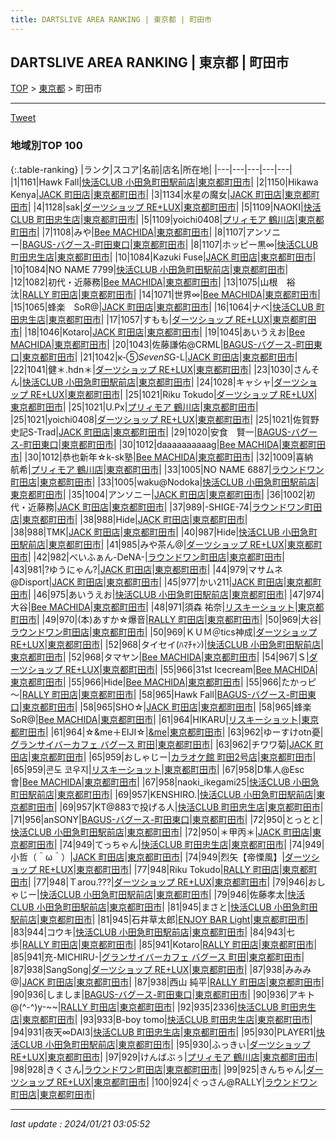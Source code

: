 ```yaml
---
title: DARTSLIVE AREA RANKING | 東京都 | 町田市
---
```

## DARTSLIVE AREA RANKING | 東京都 | 町田市

[TOP](/darts/rank/) > [東京都](/darts/rank/東京都/) > 町田市

___

<a href="https://twitter.com/share?ref_src=twsrc%5Etfw" data-text="DARTSLIVE AREA RANKING | 東京都町田市" class="twitter-share-button" data-via="DARTSLIVE" data-hashtags="DARTSLIVE" data-related="DARTSLIVE" data-show-count="false">Tweet</a>

### 地域別TOP 100

{:.table-ranking}
|ランク|スコア|名前|店名|所在地|
|---|---|---|---|---|
|1|1161|Hawk Fall|<a href="https://search.dartslive.com/jp/shop/cd311e274a01b04c25d56fb0e5c39bac">快活CLUB 小田急町田駅前店</a>|<a href="/darts/rank/東京都/町田市">東京都町田市</a>|
|2|1150|Hikawa Kenya|<a href="https://search.dartslive.com/jp/shop/45661e0aa1324b580d9b047a20a7ba1e">JACK 町田店</a>|<a href="/darts/rank/東京都/町田市">東京都町田市</a>|
|3|1134|水星の魔女|<a href="https://search.dartslive.com/jp/shop/45661e0aa1324b580d9b047a20a7ba1e">JACK 町田店</a>|<a href="/darts/rank/東京都/町田市">東京都町田市</a>|
|4|1128|sak|<a href="https://search.dartslive.com/jp/shop/310d66936e00a60c0d9b047a20a7ba1e">ダーツショップ RE+LUX</a>|<a href="/darts/rank/東京都/町田市">東京都町田市</a>|
|5|1109|NAOKI|<a href="https://search.dartslive.com/jp/shop/7873e360a94119c4f454cb89828a1cfe">快活CLUB 町田忠生店</a>|<a href="/darts/rank/東京都/町田市">東京都町田市</a>|
|5|1109|yoichi0408|<a href="https://search.dartslive.com/jp/shop/f84ad5228d4c13d60d9b047a20a7ba1e">プリィモア 鶴川店</a>|<a href="/darts/rank/東京都/町田市">東京都町田市</a>|
|7|1108|みや|<a href="https://search.dartslive.com/jp/shop/9b1903e753938f860d9b047a20a7ba1e">Bee MACHIDA</a>|<a href="/darts/rank/東京都/町田市">東京都町田市</a>|
|8|1107|アンソニー|<a href="https://search.dartslive.com/jp/shop/0df250fa3989d05d0d9b047a20a7ba1e">BAGUS-バグース-町田東口</a>|<a href="/darts/rank/東京都/町田市">東京都町田市</a>|
|8|1107|ホッピー黒∞|<a href="https://search.dartslive.com/jp/shop/7873e360a94119c4f454cb89828a1cfe">快活CLUB 町田忠生店</a>|<a href="/darts/rank/東京都/町田市">東京都町田市</a>|
|10|1084|Kazuki Fuse|<a href="https://search.dartslive.com/jp/shop/45661e0aa1324b580d9b047a20a7ba1e">JACK 町田店</a>|<a href="/darts/rank/東京都/町田市">東京都町田市</a>|
|10|1084|NO NAME 7799|<a href="https://search.dartslive.com/jp/shop/cd311e274a01b04c25d56fb0e5c39bac">快活CLUB 小田急町田駅前店</a>|<a href="/darts/rank/東京都/町田市">東京都町田市</a>|
|12|1082|初代・近藤務|<a href="https://search.dartslive.com/jp/shop/9b1903e753938f860d9b047a20a7ba1e">Bee MACHIDA</a>|<a href="/darts/rank/東京都/町田市">東京都町田市</a>|
|13|1075|山根　裕汰|<a href="https://search.dartslive.com/jp/shop/027575e88685f5730d9b047a20a7ba1e">RALLY 町田店</a>|<a href="/darts/rank/東京都/町田市">東京都町田市</a>|
|14|1071|世界∞|<a href="https://search.dartslive.com/jp/shop/9b1903e753938f860d9b047a20a7ba1e">Bee MACHIDA</a>|<a href="/darts/rank/東京都/町田市">東京都町田市</a>|
|15|1065|蜂楽　SoR@|<a href="https://search.dartslive.com/jp/shop/45661e0aa1324b580d9b047a20a7ba1e">JACK 町田店</a>|<a href="/darts/rank/東京都/町田市">東京都町田市</a>|
|16|1064|ナベ|<a href="https://search.dartslive.com/jp/shop/7873e360a94119c4f454cb89828a1cfe">快活CLUB 町田忠生店</a>|<a href="/darts/rank/東京都/町田市">東京都町田市</a>|
|17|1057|すもも|<a href="https://search.dartslive.com/jp/shop/310d66936e00a60c0d9b047a20a7ba1e">ダーツショップ RE+LUX</a>|<a href="/darts/rank/東京都/町田市">東京都町田市</a>|
|18|1046|Kotaro|<a href="https://search.dartslive.com/jp/shop/45661e0aa1324b580d9b047a20a7ba1e">JACK 町田店</a>|<a href="/darts/rank/東京都/町田市">東京都町田市</a>|
|19|1045|あいうえお|<a href="https://search.dartslive.com/jp/shop/9b1903e753938f860d9b047a20a7ba1e">Bee MACHIDA</a>|<a href="/darts/rank/東京都/町田市">東京都町田市</a>|
|20|1043|佐藤謙佑@CRML|<a href="https://search.dartslive.com/jp/shop/0df250fa3989d05d0d9b047a20a7ba1e">BAGUS-バグース-町田東口</a>|<a href="/darts/rank/東京都/町田市">東京都町田市</a>|
|21|1042|к-⑤*SevenS*G-L|<a href="https://search.dartslive.com/jp/shop/45661e0aa1324b580d9b047a20a7ba1e">JACK 町田店</a>|<a href="/darts/rank/東京都/町田市">東京都町田市</a>|
|22|1041|健＊.hdn＊|<a href="https://search.dartslive.com/jp/shop/310d66936e00a60c0d9b047a20a7ba1e">ダーツショップ RE+LUX</a>|<a href="/darts/rank/東京都/町田市">東京都町田市</a>|
|23|1030|さんそん|<a href="https://search.dartslive.com/jp/shop/cd311e274a01b04c25d56fb0e5c39bac">快活CLUB 小田急町田駅前店</a>|<a href="/darts/rank/東京都/町田市">東京都町田市</a>|
|24|1028|キャシャ|<a href="https://search.dartslive.com/jp/shop/310d66936e00a60c0d9b047a20a7ba1e">ダーツショップ RE+LUX</a>|<a href="/darts/rank/東京都/町田市">東京都町田市</a>|
|25|1021|Riku Tokudo|<a href="https://search.dartslive.com/jp/shop/310d66936e00a60c0d9b047a20a7ba1e">ダーツショップ RE+LUX</a>|<a href="/darts/rank/東京都/町田市">東京都町田市</a>|
|25|1021|U.Px|<a href="https://search.dartslive.com/jp/shop/f84ad5228d4c13d60d9b047a20a7ba1e">プリィモア 鶴川店</a>|<a href="/darts/rank/東京都/町田市">東京都町田市</a>|
|25|1021|yoichi0408|<a href="https://search.dartslive.com/jp/shop/310d66936e00a60c0d9b047a20a7ba1e">ダーツショップ RE+LUX</a>|<a href="/darts/rank/東京都/町田市">東京都町田市</a>|
|25|1021|佐賀野史記S-Trad|<a href="https://search.dartslive.com/jp/shop/45661e0aa1324b580d9b047a20a7ba1e">JACK 町田店</a>|<a href="/darts/rank/東京都/町田市">東京都町田市</a>|
|29|1020|安食　賢一|<a href="https://search.dartslive.com/jp/shop/0df250fa3989d05d0d9b047a20a7ba1e">BAGUS-バグース-町田東口</a>|<a href="/darts/rank/東京都/町田市">東京都町田市</a>|
|30|1012|daaaaaaaaaag|<a href="https://search.dartslive.com/jp/shop/9b1903e753938f860d9b047a20a7ba1e">Bee MACHIDA</a>|<a href="/darts/rank/東京都/町田市">東京都町田市</a>|
|30|1012|恭也新年☆k-sk塾|<a href="https://search.dartslive.com/jp/shop/9b1903e753938f860d9b047a20a7ba1e">Bee MACHIDA</a>|<a href="/darts/rank/東京都/町田市">東京都町田市</a>|
|32|1009|喜納　航希|<a href="https://search.dartslive.com/jp/shop/f84ad5228d4c13d60d9b047a20a7ba1e">プリィモア 鶴川店</a>|<a href="/darts/rank/東京都/町田市">東京都町田市</a>|
|33|1005|NO NAME 6887|<a href="https://search.dartslive.com/jp/shop/e632dad3994429f40d9b047a20a7ba1e">ラウンドワン町田店</a>|<a href="/darts/rank/東京都/町田市">東京都町田市</a>|
|33|1005|waku@Nodoka|<a href="https://search.dartslive.com/jp/shop/cd311e274a01b04c25d56fb0e5c39bac">快活CLUB 小田急町田駅前店</a>|<a href="/darts/rank/東京都/町田市">東京都町田市</a>|
|35|1004|アンソニー|<a href="https://search.dartslive.com/jp/shop/45661e0aa1324b580d9b047a20a7ba1e">JACK 町田店</a>|<a href="/darts/rank/東京都/町田市">東京都町田市</a>|
|36|1002|初代・近藤務|<a href="https://search.dartslive.com/jp/shop/45661e0aa1324b580d9b047a20a7ba1e">JACK 町田店</a>|<a href="/darts/rank/東京都/町田市">東京都町田市</a>|
|37|989|-SHIGE-74|<a href="https://search.dartslive.com/jp/shop/e632dad3994429f40d9b047a20a7ba1e">ラウンドワン町田店</a>|<a href="/darts/rank/東京都/町田市">東京都町田市</a>|
|38|988|Hide|<a href="https://search.dartslive.com/jp/shop/45661e0aa1324b580d9b047a20a7ba1e">JACK 町田店</a>|<a href="/darts/rank/東京都/町田市">東京都町田市</a>|
|38|988|TMK|<a href="https://search.dartslive.com/jp/shop/45661e0aa1324b580d9b047a20a7ba1e">JACK 町田店</a>|<a href="/darts/rank/東京都/町田市">東京都町田市</a>|
|40|987|Hide|<a href="https://search.dartslive.com/jp/shop/cd311e274a01b04c25d56fb0e5c39bac">快活CLUB 小田急町田駅前店</a>|<a href="/darts/rank/東京都/町田市">東京都町田市</a>|
|41|985|みや茶ん@|<a href="https://search.dartslive.com/jp/shop/310d66936e00a60c0d9b047a20a7ba1e">ダーツショップ RE+LUX</a>|<a href="/darts/rank/東京都/町田市">東京都町田市</a>|
|42|982|べいふぁん-DeNA-|<a href="https://search.dartslive.com/jp/shop/e632dad3994429f40d9b047a20a7ba1e">ラウンドワン町田店</a>|<a href="/darts/rank/東京都/町田市">東京都町田市</a>|
|43|981|?ゆうにゃん?|<a href="https://search.dartslive.com/jp/shop/45661e0aa1324b580d9b047a20a7ba1e">JACK 町田店</a>|<a href="/darts/rank/東京都/町田市">東京都町田市</a>|
|44|979|マサムネ@Disport|<a href="https://search.dartslive.com/jp/shop/45661e0aa1324b580d9b047a20a7ba1e">JACK 町田店</a>|<a href="/darts/rank/東京都/町田市">東京都町田市</a>|
|45|977|かい211|<a href="https://search.dartslive.com/jp/shop/45661e0aa1324b580d9b047a20a7ba1e">JACK 町田店</a>|<a href="/darts/rank/東京都/町田市">東京都町田市</a>|
|46|975|あいうえお|<a href="https://search.dartslive.com/jp/shop/cd311e274a01b04c25d56fb0e5c39bac">快活CLUB 小田急町田駅前店</a>|<a href="/darts/rank/東京都/町田市">東京都町田市</a>|
|47|974|大谷|<a href="https://search.dartslive.com/jp/shop/9b1903e753938f860d9b047a20a7ba1e">Bee MACHIDA</a>|<a href="/darts/rank/東京都/町田市">東京都町田市</a>|
|48|971|須森 祐奈|<a href="https://search.dartslive.com/jp/shop/ec9a69b1fc81d6c70d9b047a20a7ba1e">リスキーショット</a>|<a href="/darts/rank/東京都/町田市">東京都町田市</a>|
|49|970|(本)あすか☆爆音|<a href="https://search.dartslive.com/jp/shop/027575e88685f5730d9b047a20a7ba1e">RALLY 町田店</a>|<a href="/darts/rank/東京都/町田市">東京都町田市</a>|
|50|969|大谷|<a href="https://search.dartslive.com/jp/shop/e632dad3994429f40d9b047a20a7ba1e">ラウンドワン町田店</a>|<a href="/darts/rank/東京都/町田市">東京都町田市</a>|
|50|969|ＫＵＭ＠tics神成|<a href="https://search.dartslive.com/jp/shop/310d66936e00a60c0d9b047a20a7ba1e">ダーツショップ RE+LUX</a>|<a href="/darts/rank/東京都/町田市">東京都町田市</a>|
|52|968|タイセイ(ﾊﾏﾁｬﾝ)|<a href="https://search.dartslive.com/jp/shop/cd311e274a01b04c25d56fb0e5c39bac">快活CLUB 小田急町田駅前店</a>|<a href="/darts/rank/東京都/町田市">東京都町田市</a>|
|52|968|タマヤン|<a href="https://search.dartslive.com/jp/shop/9b1903e753938f860d9b047a20a7ba1e">Bee MACHIDA</a>|<a href="/darts/rank/東京都/町田市">東京都町田市</a>|
|54|967|Ｓ|<a href="https://search.dartslive.com/jp/shop/310d66936e00a60c0d9b047a20a7ba1e">ダーツショップ RE+LUX</a>|<a href="/darts/rank/東京都/町田市">東京都町田市</a>|
|55|966|31st Icecream|<a href="https://search.dartslive.com/jp/shop/9b1903e753938f860d9b047a20a7ba1e">Bee MACHIDA</a>|<a href="/darts/rank/東京都/町田市">東京都町田市</a>|
|55|966|Hide|<a href="https://search.dartslive.com/jp/shop/9b1903e753938f860d9b047a20a7ba1e">Bee MACHIDA</a>|<a href="/darts/rank/東京都/町田市">東京都町田市</a>|
|55|966|たかっピ～|<a href="https://search.dartslive.com/jp/shop/027575e88685f5730d9b047a20a7ba1e">RALLY 町田店</a>|<a href="/darts/rank/東京都/町田市">東京都町田市</a>|
|58|965|Hawk Fall|<a href="https://search.dartslive.com/jp/shop/0df250fa3989d05d0d9b047a20a7ba1e">BAGUS-バグース-町田東口</a>|<a href="/darts/rank/東京都/町田市">東京都町田市</a>|
|58|965|SHO☆|<a href="https://search.dartslive.com/jp/shop/45661e0aa1324b580d9b047a20a7ba1e">JACK 町田店</a>|<a href="/darts/rank/東京都/町田市">東京都町田市</a>|
|58|965|蜂楽　SoR@|<a href="https://search.dartslive.com/jp/shop/9b1903e753938f860d9b047a20a7ba1e">Bee MACHIDA</a>|<a href="/darts/rank/東京都/町田市">東京都町田市</a>|
|61|964|HIKARU|<a href="https://search.dartslive.com/jp/shop/ec9a69b1fc81d6c70d9b047a20a7ba1e">リスキーショット</a>|<a href="/darts/rank/東京都/町田市">東京都町田市</a>|
|61|964|☆&amp;me＋EIJI☆|<a href="https://search.dartslive.com/jp/shop/a113a2d7ad856fee0d9b047a20a7ba1e">&me</a>|<a href="/darts/rank/東京都/町田市">東京都町田市</a>|
|63|962|ゆーすけotn憂|<a href="https://search.dartslive.com/jp/shop/7c50dff345e414fa0d9b047a20a7ba1e">グランサイバーカフェ バグース 町田</a>|<a href="/darts/rank/東京都/町田市">東京都町田市</a>|
|63|962|チワワ菊|<a href="https://search.dartslive.com/jp/shop/45661e0aa1324b580d9b047a20a7ba1e">JACK 町田店</a>|<a href="/darts/rank/東京都/町田市">東京都町田市</a>|
|65|959|おしゃじー|<a href="https://search.dartslive.com/jp/shop/08aa73bbc0f245efb21333aee1bd51e4">カラオケ館 町田2号店</a>|<a href="/darts/rank/東京都/町田市">東京都町田市</a>|
|65|959|콘도 코우지|<a href="https://search.dartslive.com/jp/shop/ec9a69b1fc81d6c70d9b047a20a7ba1e">リスキーショット</a>|<a href="/darts/rank/東京都/町田市">東京都町田市</a>|
|67|958|D隼人@Esc會|<a href="https://search.dartslive.com/jp/shop/9b1903e753938f860d9b047a20a7ba1e">Bee MACHIDA</a>|<a href="/darts/rank/東京都/町田市">東京都町田市</a>|
|67|958|naoki_ikegami25|<a href="https://search.dartslive.com/jp/shop/cd311e274a01b04c25d56fb0e5c39bac">快活CLUB 小田急町田駅前店</a>|<a href="/darts/rank/東京都/町田市">東京都町田市</a>|
|69|957|KENSHIRO.|<a href="https://search.dartslive.com/jp/shop/cd311e274a01b04c25d56fb0e5c39bac">快活CLUB 小田急町田駅前店</a>|<a href="/darts/rank/東京都/町田市">東京都町田市</a>|
|69|957|KT@883で投げる人|<a href="https://search.dartslive.com/jp/shop/7873e360a94119c4f454cb89828a1cfe">快活CLUB 町田忠生店</a>|<a href="/darts/rank/東京都/町田市">東京都町田市</a>|
|71|956|anSONY|<a href="https://search.dartslive.com/jp/shop/0df250fa3989d05d0d9b047a20a7ba1e">BAGUS-バグース-町田東口</a>|<a href="/darts/rank/東京都/町田市">東京都町田市</a>|
|72|950|とっとと|<a href="https://search.dartslive.com/jp/shop/cd311e274a01b04c25d56fb0e5c39bac">快活CLUB 小田急町田駅前店</a>|<a href="/darts/rank/東京都/町田市">東京都町田市</a>|
|72|950|＊甲丙＊|<a href="https://search.dartslive.com/jp/shop/45661e0aa1324b580d9b047a20a7ba1e">JACK 町田店</a>|<a href="/darts/rank/東京都/町田市">東京都町田市</a>|
|74|949|てっちゃん|<a href="https://search.dartslive.com/jp/shop/7873e360a94119c4f454cb89828a1cfe">快活CLUB 町田忠生店</a>|<a href="/darts/rank/東京都/町田市">東京都町田市</a>|
|74|949|小哲（＾ω＾）|<a href="https://search.dartslive.com/jp/shop/45661e0aa1324b580d9b047a20a7ba1e">JACK 町田店</a>|<a href="/darts/rank/東京都/町田市">東京都町田市</a>|
|74|949|烈矢【帝慄風】|<a href="https://search.dartslive.com/jp/shop/310d66936e00a60c0d9b047a20a7ba1e">ダーツショップ RE+LUX</a>|<a href="/darts/rank/東京都/町田市">東京都町田市</a>|
|77|948|Riku Tokudo|<a href="https://search.dartslive.com/jp/shop/027575e88685f5730d9b047a20a7ba1e">RALLY 町田店</a>|<a href="/darts/rank/東京都/町田市">東京都町田市</a>|
|77|948|Ｔarou.???|<a href="https://search.dartslive.com/jp/shop/310d66936e00a60c0d9b047a20a7ba1e">ダーツショップ RE+LUX</a>|<a href="/darts/rank/東京都/町田市">東京都町田市</a>|
|79|946|おしゃじー|<a href="https://search.dartslive.com/jp/shop/cd311e274a01b04c25d56fb0e5c39bac">快活CLUB 小田急町田駅前店</a>|<a href="/darts/rank/東京都/町田市">東京都町田市</a>|
|79|946|佐藤孝太|<a href="https://search.dartslive.com/jp/shop/cd311e274a01b04c25d56fb0e5c39bac">快活CLUB 小田急町田駅前店</a>|<a href="/darts/rank/東京都/町田市">東京都町田市</a>|
|81|945|まさと|<a href="https://search.dartslive.com/jp/shop/cd311e274a01b04c25d56fb0e5c39bac">快活CLUB 小田急町田駅前店</a>|<a href="/darts/rank/東京都/町田市">東京都町田市</a>|
|81|945|石井草太郎|<a href="https://search.dartslive.com/jp/shop/81bd4299e732508b0d9b047a20a7ba1e">ENJOY BAR Light</a>|<a href="/darts/rank/東京都/町田市">東京都町田市</a>|
|83|944|コウキ|<a href="https://search.dartslive.com/jp/shop/cd311e274a01b04c25d56fb0e5c39bac">快活CLUB 小田急町田駅前店</a>|<a href="/darts/rank/東京都/町田市">東京都町田市</a>|
|84|943|七歩|<a href="https://search.dartslive.com/jp/shop/027575e88685f5730d9b047a20a7ba1e">RALLY 町田店</a>|<a href="/darts/rank/東京都/町田市">東京都町田市</a>|
|85|941|Kotaro|<a href="https://search.dartslive.com/jp/shop/027575e88685f5730d9b047a20a7ba1e">RALLY 町田店</a>|<a href="/darts/rank/東京都/町田市">東京都町田市</a>|
|85|941|充-MICHIRU-|<a href="https://search.dartslive.com/jp/shop/7c50dff345e414fa0d9b047a20a7ba1e">グランサイバーカフェ バグース 町田</a>|<a href="/darts/rank/東京都/町田市">東京都町田市</a>|
|87|938|SangSong|<a href="https://search.dartslive.com/jp/shop/310d66936e00a60c0d9b047a20a7ba1e">ダーツショップ RE+LUX</a>|<a href="/darts/rank/東京都/町田市">東京都町田市</a>|
|87|938|みみみ@|<a href="https://search.dartslive.com/jp/shop/45661e0aa1324b580d9b047a20a7ba1e">JACK 町田店</a>|<a href="/darts/rank/東京都/町田市">東京都町田市</a>|
|87|938|西山 純平|<a href="https://search.dartslive.com/jp/shop/027575e88685f5730d9b047a20a7ba1e">RALLY 町田店</a>|<a href="/darts/rank/東京都/町田市">東京都町田市</a>|
|90|936|しましま|<a href="https://search.dartslive.com/jp/shop/0df250fa3989d05d0d9b047a20a7ba1e">BAGUS-バグース-町田東口</a>|<a href="/darts/rank/東京都/町田市">東京都町田市</a>|
|90|936|アキト@(^-^)y-~~|<a href="https://search.dartslive.com/jp/shop/027575e88685f5730d9b047a20a7ba1e">RALLY 町田店</a>|<a href="/darts/rank/東京都/町田市">東京都町田市</a>|
|92|935|2336|<a href="https://search.dartslive.com/jp/shop/7873e360a94119c4f454cb89828a1cfe">快活CLUB 町田忠生店</a>|<a href="/darts/rank/東京都/町田市">東京都町田市</a>|
|93|933|B-boy tomo|<a href="https://search.dartslive.com/jp/shop/7873e360a94119c4f454cb89828a1cfe">快活CLUB 町田忠生店</a>|<a href="/darts/rank/東京都/町田市">東京都町田市</a>|
|94|931|夜天∞DAI3|<a href="https://search.dartslive.com/jp/shop/7873e360a94119c4f454cb89828a1cfe">快活CLUB 町田忠生店</a>|<a href="/darts/rank/東京都/町田市">東京都町田市</a>|
|95|930|PLAYER1|<a href="https://search.dartslive.com/jp/shop/cd311e274a01b04c25d56fb0e5c39bac">快活CLUB 小田急町田駅前店</a>|<a href="/darts/rank/東京都/町田市">東京都町田市</a>|
|95|930|ふっきぃ|<a href="https://search.dartslive.com/jp/shop/310d66936e00a60c0d9b047a20a7ba1e">ダーツショップ RE+LUX</a>|<a href="/darts/rank/東京都/町田市">東京都町田市</a>|
|97|929|けんばぶぅ|<a href="https://search.dartslive.com/jp/shop/f84ad5228d4c13d60d9b047a20a7ba1e">プリィモア 鶴川店</a>|<a href="/darts/rank/東京都/町田市">東京都町田市</a>|
|98|928|きくさん|<a href="https://search.dartslive.com/jp/shop/e632dad3994429f40d9b047a20a7ba1e">ラウンドワン町田店</a>|<a href="/darts/rank/東京都/町田市">東京都町田市</a>|
|99|925|きんちゃん|<a href="https://search.dartslive.com/jp/shop/310d66936e00a60c0d9b047a20a7ba1e">ダーツショップ RE+LUX</a>|<a href="/darts/rank/東京都/町田市">東京都町田市</a>|
|100|924|ぐっさん@RALLY|<a href="https://search.dartslive.com/jp/shop/e632dad3994429f40d9b047a20a7ba1e">ラウンドワン町田店</a>|<a href="/darts/rank/東京都/町田市">東京都町田市</a>|



___

_last update : 2024/01/21 03:05:52_


<script src="https://cdnjs.cloudflare.com/ajax/libs/jquery/3.6.1/jquery.min.js" integrity="sha512-aVKKRRi/Q/YV+4mjoKBsE4x3H+BkegoM/em46NNlCqNTmUYADjBbeNefNxYV7giUp0VxICtqdrbqU7iVaeZNXA==" crossorigin="anonymous" referrerpolicy="no-referrer"></script>
<script src="https://cdnjs.cloudflare.com/ajax/libs/jquery.tablesorter/2.31.3/js/jquery.tablesorter.min.js" integrity="sha512-qzgd5cYSZcosqpzpn7zF2ZId8f/8CHmFKZ8j7mU4OUXTNRd5g+ZHBPsgKEwoqxCtdQvExE5LprwwPAgoicguNg==" crossorigin="anonymous" referrerpolicy="no-referrer"></script>
<link rel="stylesheet" href="https://cdnjs.cloudflare.com/ajax/libs/jquery.tablesorter/2.31.3/css/theme.default.min.css" integrity="sha512-wghhOJkjQX0Lh3NSWvNKeZ0ZpNn+SPVXX1Qyc9OCaogADktxrBiBdKGDoqVUOyhStvMBmJQ8ZdMHiR3wuEq8+w==" crossorigin="anonymous" referrerpolicy="no-referrer" />
<script>
$(function() {
    $(".table-ranking").tablesorter({sortList:[[0, 0]]});
});
</script>

<script async src="https://platform.twitter.com/widgets.js" charset="utf-8"></script>